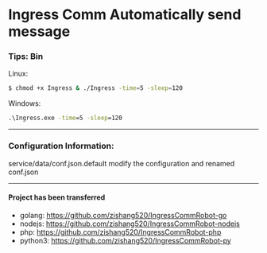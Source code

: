# Ingress Comm Automatically send message

### Tips: Bin

Linux:

```sh
$ chmod +x Ingress & ./Ingress -time=5 -sleep=120
```

Windows:

```bat
.\Ingress.exe -time=5 -sleep=120
```

---------------------------------------
### Configuration Information:

service/data/conf.json.default modify the configuration and renamed conf.json


---------------------------------------
#### Project has been transferred

* golang: <https://github.com/zishang520/IngressCommRobot-go>
* nodejs: <https://github.com/zishang520/IngressCommRobot-nodejs>
* php: <https://github.com/zishang520/IngressCommRobot-php>
* python3: <https://github.com/zishang520/IngressCommRobot-py>